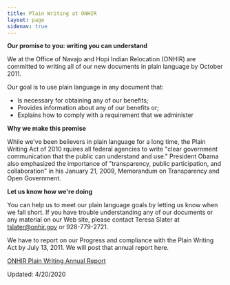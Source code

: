 ```yaml
---
title: Plain Writing at ONHIR
layout: page
sidenav: true
---
```



**Our promise to you: writing you can understand**

We at the Office of Navajo and Hopi Indian Relocation (ONHIR) are committed to writing all of our new documents in plain language by October 2011.

Our goal is to use plain language in any document that:

*   Is necessary for obtaining any of our benefits;
*   Provides information about any of our benefits or;
*   Explains how to comply with a requirement that we administer

**Why we make this promise**

While we've been believers in plain language for a long time, the Plain Writing Act of 2010 rquires all federal agencies to write "clear government communication that the public can understand and use." President Obama also emphasized the importance of "transparency, public participation, and collaboration" in his January 21, 2009, Memorandum on Transparency and Open Government.

**Let us know how we're doing**

You can help us to meet our plain language goals by letting us know when we fall short. If you have trouble understanding any of our documents or any material on our Web site, please contact Teresa Slater at [tslater@onhir.gov](mailto:tslater@onhir.gov?Subject=Public%20Inquiry%20on%20Plain%20Writing%20at%20ONHIR) or 928-779-2721.

We have to report on our Progress and compliance with the Plain Writing Act by July 13, 2011. We will post that annual report here.

[ONHIR Plain Writing Annual Report]({{site.baseurl}}/assets/documents/plain-writing/agency-compliance-report.pdf)

Updated: 4/20/2020
